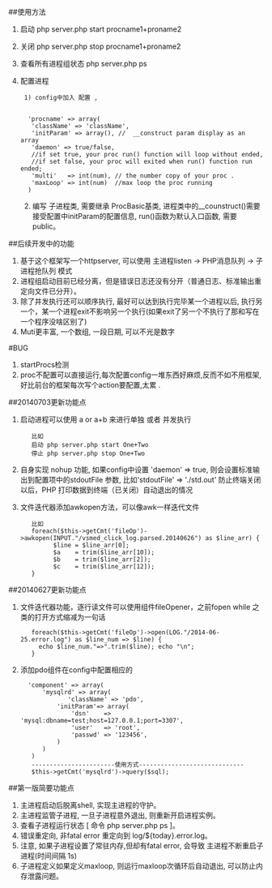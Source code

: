 ##使用方法


1. 启动 php server.php start procname1+proname2
2. 关闭 php server.php stop  procname1+proname2
3. 查看所有进程组状态 php server.php ps
4. 配置进程

        1) config中加入 配置 ,
	
          
         'procname' => array(
          'className' => 'className',
          'initParam' => array(), //  __construct param display as an array
          'daemon' => true/false, 
          //if set true, your proc run() function will loop without ended, 
          //if set false, your proc will exited when run() function run ended; 
          'multi'   => int(num), // the number copy of your proc . 
          'maxLoop' => int(num)  //max loop the proc running
         )
	2) 编写 子进程类, 需要继承 ProcBasic基类, 进程类中的__counstruct()需要接受配置中initParam的配置信息,  run()函数为默认入口函数, 需要 public。
	
##后续开发中的功能

1. 基于这个框架写一个httpserver, 可以使用 主进程listen -> PHP消息队列 -> 子进程抢队列    模式
2. 进程组启动目前已经分离，但是错误日志还没有分开（普通日志、标准输出重定向文件已分开）。
3. 除了并发执行还可以顺序执行, 最好可以达到执行完毕某一个进程以后, 执行另一个，某一个进程exit不影响另一个执行(如果exit了另一个不执行了那和写在一个程序没啥区别了)
4. Muti更丰富, 一个数组, 一段日期, 可以不光是数字

#BUG
1. startProcs检测
2. proc不配置可以直接运行,每次配置config一堆东西好麻烦,反而不如不用框架, 好比前台的框架每次写个action要配置,太累 .

##20140703更新功能点
1. 启动进程可以使用 a  or  a+b  来进行单独 或者 并发执行

          比如
          启动 php server.php start One+Two
          停止 php server.php stop One+Two 
 
2. 自身实现 nohup 功能, 如果config中设置 'daemon' => true,  则会设置标准输出到配置项中的stdoutFile 参数,  比如'stdoutFile' => './std.out'  防止终端关闭以后，PHP 打印数据到终端（已关闭）自动退出的情况


3. 文件迭代器添加awkopen方法，可以像awk一样迭代文件

          比如
          foreach($this->getCmt('fileOp')->awkopen(INPUT."/vsmed_click_log.parsed.20140626") as $line_arr) {
                $line = $line_arr[0];
                $a    = trim($line_arr[10]);
                $b    = trim($line_arr[2]);
                $c    = trim($line_arr[12]);
          }

##20140627更新功能点
1. 文件迭代器功能，逐行读文件可以使用组件fileOpener，之前fopen  while 之类的打开方式缩减为一句话

          foreach($this->getCmt('fileOp')->open(LOG."/2014-06-25.error.log") as $line_num => $line) {
          	echo $line_num."=>".trim($line); echo "\n";
          }	
         

2. 添加pdo组件在config中配置相应的

     	
      	 'component' => array(
      	     'mysqlrd' => array(
      	         	'className' => 'pdo',
      	         'initParam'=> array(
      	             'dsn'    => 'mysql:dbname=test;host=127.0.0.1;port=3307',
      	             'user'   => 'root',
      	             'passwd' => '123456',
      	         )
      	     )
      	  )
      	  -----------------------使用方式-----------------------------
      	  $this->getCmt('mysqlrd')->query($sql);
      	  
##第一版简要功能点


1. 主进程启动后脱离shell, 实现主进程的守护。
2. 主进程监管子进程, 一旦子进程意外退出, 则重新开启进程实例。
3. 查看子进程运行状态  [ 命令 php server.php ps ]。
4. 错误重定向, 非fatal error 重定向到 log/${today}.error.log。
5. 注意, 如果子进程设置了常驻内存,但却有fatal error, 会导致 主进程不断重启子进程(时间间隔 1s)
6. 子进程定义如果定义maxloop, 则运行maxloop次循环后自动退出, 可以防止内存泄露问题。
